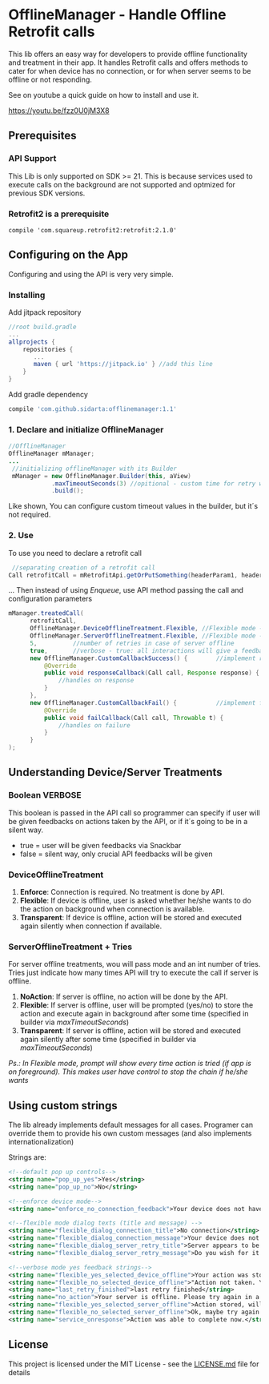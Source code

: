 # OfflineManager - Handle Offline Retrofit calls

This lib offers an easy way for developers to provide offline functionality and treatment in their app.
It handles Retrofit calls and offers methods to cater for when device has no connection, or for when server seems to be offline or not responding.

See on youtube a quick guide on how to install and use it.

https://youtu.be/fzz0U0jM3X8

## Prerequisites

### API Support
This Lib is only supported on SDK >= 21. This is because services used to execute calls on the background are not supported and optmized for previous SDK versions.

### Retrofit2 is a prerequisite
```
compile 'com.squareup.retrofit2:retrofit:2.1.0'
```


## Configuring on the App

Configuring and using the API is very very simple.

### Installing
Add jitpack repository
```gradle
//root build.gradle
...
allprojects {
    repositories {
       ...
       maven { url 'https://jitpack.io' } //add this line
    }
}
```

Add gradle dependency

```gradle
compile 'com.github.sidarta:offlinemanager:1.1'
```

### 1. Declare and initialize OfflineManager
```java
//OfflineManager
OfflineManager mManager;
...
 //initializing offlineManager with its Builder
 mManager = new OfflineManager.Builder(this, aView)
            .maxTimeoutSeconds(3) //opitional - custom time for retry when server is offline
            .build();
```
Like shown, You can configure custom timeout values in the builder, but it´s not required.

### 2. Use

To use you need to declare a retrofit call

```java
 //separating creation of a retrofit call
Call retrofitCall = mRetrofitApi.getOrPutSomething(headerParam1, headerParam2);
```

... Then instead of using *Enqueue*, use API method passing the call and configuration parameters

```java
mManager.treatedCall(
      retrofitCall,
      OfflineManager.DeviceOfflineTreatment.Flexible, //Flexible mode - user interaction via pop up
      OfflineManager.ServerOfflineTreatment.Flexible, //Flexible mode - user interaction via pop up
      5,          //number of retries in case of server offline
      true,       //verbose - true: all interactions will give a feedback message to the user
      new OfflineManager.CustomCallbackSuccess() {        //implement response callback here
          @Override
          public void responseCallback(Call call, Response response) {
              //handles on response
          }
      },
      new OfflineManager.CustomCallbackFail() {           //implement failure callback here
          @Override
          public void failCallback(Call call, Throwable t) {
              //handles on failure
          }
      }
);
```

## Understanding Device/Server Treatments

### Boolean VERBOSE

This boolean is passed in the API call so programmer can specify if user will be given feedbacks on actions taken by the API, or if it´s going to be in a silent way.

* true = user will be given feedbacks via Snackbar
* false = silent way, only crucial API feedbacks will be given


### DeviceOfflineTreatment
1. **Enforce**: Connection is required. No treatment is done by API.
2. **Flexible**: If device is offline, user is asked whether he/she wants to do the action on background when connection is available.
3. **Transparent**: If device is offline, action will be stored and executed again silently when connection if available.

### ServerOfflineTreatment + Tries

For server offline treatments, wou will pass mode and an int number of tries. Tries just indicate how many times API will try to execute the call if server is offline.

1. **NoAction**: If server is offline, no action will be done by the API.
2. **Flexible**: If server is offline, user will be prompted (yes/no) to store the action and execute again in background after some time (specified in builder via *maxTimeoutSeconds*)
3. **Transparent**: If server is offline, action will be stored and executed again silently after some time (specified in builder via *maxTimeoutSeconds*)

*Ps.: In Flexible mode, prompt will show every time action is tried (if app is on foreground). This makes user have control to stop the chain if he/she wants*


## Using custom strings

The lib already implements default messages for all cases. Programer can override them to provide his own custom messages (and also implements internationalization)

Strings are:

```xml
<!--default pop up controls-->
<string name="pop_up_yes">Yes</string>
<string name="pop_up_no">No</string>

<!--enforce device mode-->
<string name="enforce_no_connection_feedback">Your device does not have connection. Please try again later.</string>

<!--flexible mode dialog texts (title and message) -->
<string name="flexible_dialog_connection_title">No connection</string>
<string name="flexible_dialog_connection_message">Your device does not have connection. Do you wish to automatically proceeds when internet becomes available?</string>
<string name="flexible_dialog_server_retry_title">Server appears to be offline...</string>
<string name="flexible_dialog_server_retry_message">Do you wish for it to be done again in a few minutes?</string>

<!--verbose mode yes feedback strings-->
<string name="flexible_yes_selected_device_offline">Your action was stored and will take effect as soon as the device gets an active connection.</string>
<string name="flexible_no_selected_device_offline">"Action not taken. You can try again later."</string>
<string name="last_retry_finished">last retry finished</string>
<string name="no_action">Your server is offline. Please try again in a later time.</string>
<string name="flexible_yes_selected_server_offline">Action stored, will be tried again in a bit</string>
<string name="flexible_no_selected_server_offline">Ok, maybe try again later for yourself</string>
<string name="service_onresponse">Action was able to complete now.</string>
```

## License

This project is licensed under the MIT License - see the [LICENSE.md](LICENSE.md) file for details
